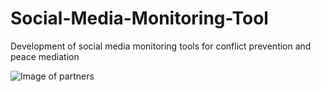 # Social-Media-Monitoring-Tool

Development of social media monitoring tools for conflict prevention and peace mediation

![Image of partners](https://raw.githubusercontent.com/dppa/Social-Media-Monitoring-Tool/master/Logos.PNG)


